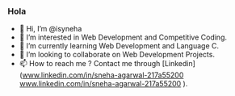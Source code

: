 ### Hola
- 👋 Hi, I’m @isyneha
- 👀 I’m interested in Web Development and Competitive Coding.
- 🌱 I’m currently learning Web Development and Language C.
- 💞️ I’m looking to collaborate on Web Development Projects.
- 📫 How to reach me ?
Contact me through [Linkedin] (www.linkedin.com/in/sneha-agarwal-217a55200
www.linkedin.com/in/sneha-agarwal-217a55200
).

<!---
isyneha/isyneha is a ✨ special ✨ repository because its `README.md` (this file) appears on your GitHub profile.
You can click the Preview link to take a look at your changes.
--->
